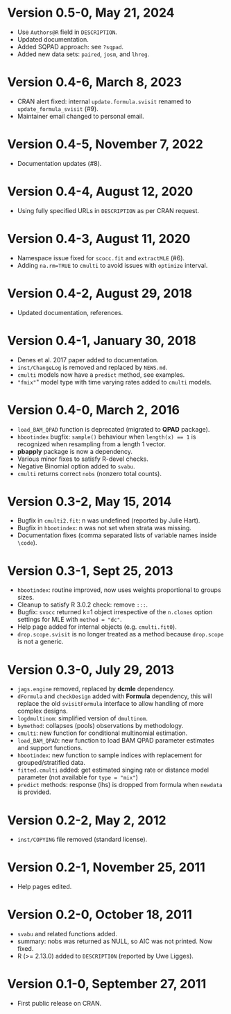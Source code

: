 # Version 0.5-0, May 21, 2024

* Use `Authors@R` field in `DESCRIPTION`.
* Updated documentation.
* Added SQPAD approach: see `?sqpad`.
* Added new data sets: `paired`, `josm`, and `lhreg`.

# Version 0.4-6, March 8, 2023

* CRAN alert fixed: internal `update.formula.svisit` renamed to `update_formula_svisit` (#9).
* Maintainer email changed to personal email.

# Version 0.4-5, November 7, 2022

* Documentation updates (#8).

# Version 0.4-4, August 12, 2020

* Using fully specified URLs in `DESCRIPTION` as per CRAN request.


# Version 0.4-3, August 11, 2020

* Namespace issue fixed for `scocc.fit` and `extractMLE` (#6).
* Adding `na.rm=TRUE` to `cmulti` to avoid issues with `optimize` interval.

# Version 0.4-2, August 29, 2018

* Updated documentation, references.

# Version 0.4-1, January 30, 2018

* Denes et al. 2017 paper added to documentation.
* `inst/ChangeLog` is removed and replaced by `NEWS.md`.
* `cmulti` models now have a `predict` method, see examples.
* `"fmix"`" model type with time varying rates added to `cmulti` models.

# Version 0.4-0, March 2, 2016

* `load_BAM_QPAD` function is deprecated (migrated to **QPAD** package).
* `hbootindex` bugfix: `sample()` behaviour when
  `length(x) == 1` is recognized when resampling from a length 1 vector.
* **pbapply** package is now a dependency.
* Various minor fixes to satisfy R-devel checks.
* Negative Binomial option added to `svabu`.
* `cmulti` returns correct `nobs` (nonzero total counts).

# Version 0.3-2, May 15, 2014

* Bugfix in `cmulti2.fit`: n was undefined (reported by Julie Hart).
* Bugfix in `hbootindex`: n was not set when strata was missing.
* Documentation fixes (comma separated lists of variable names inside `\code`).

# Version 0.3-1, Sept 25, 2013

* `hbootindex`: routine improved, now uses weights proportional to groups sizes.
* Cleanup to satisfy R 3.0.2 check: remove `:::`.
* Bugfix: `svocc` returned k=1 object irrespective of the `n.clones`
  option settings for MLE with `method = "dc"`.
* Help page added for internal objects (e.g. `cmulti.fit0`).
* `drop.scope.svisit` is no longer treated as a method because
  `drop.scope` is not a generic.

# Version 0.3-0, July 29, 2013

* `jags.engine` removed, replaced by **dcmle** dependency.
* `dFormula` and `checkDesign` added with **Formula** dependency,
  this will replace the old `svisitFormula` interface
  to allow handling of more complex designs.
* `logdmultinom`: simplified version of `dmultinom`.
* `bymethod`: collapses (pools) observations by methodology.
* `cmulti`: new function for conditional multinomial estimation.
* `load_BAM_QPAD`: new function to load BAM QPAD parameter
  estimates and support functions.
* `hbootindex`: new function to sample indices with replacement
  for grouped/stratified data.
* `fitted.cmulti` added: get estimated singing rate or distance model
  parameter (not available for `type = "mix"`)
* `predict` methods: response (lhs) is dropped from formula
  when `newdata` is provided.

# Version 0.2-2, May 2, 2012

* `inst/COPYING` file removed (standard license).

# Version 0.2-1, November 25, 2011

* Help pages edited.

# Version 0.2-0, October 18, 2011

* `svabu` and related functions added.
* summary: nobs was returned as NULL, so AIC was not printed. Now fixed.
* R (>= 2.13.0) added to `DESCRIPTION` (reported by Uwe Ligges).

# Version 0.1-0, September 27, 2011

* First public release on CRAN.

